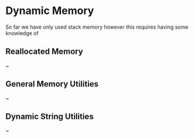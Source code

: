 # Dynamic Memory

So far we have only used stack memory however this requires having some knowledge of 

## Reallocated Memory

~

## General Memory Utilities

~

## Dynamic String Utilities

~
